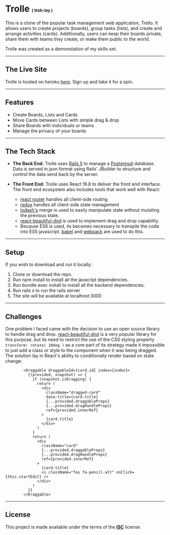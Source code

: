 # Trolle <span style="font-size:small;">( troh-lay )</span>

This is a clone of the popular task management web application, Trello. It allows users to create projects (boards), group tasks (lists), and create and arrange activities (cards). Additionally, users can keep their boards private, share them with teams they create, or make them public to the world.

Trolle was created as a demonstation of my skills set.

---

## The Live Site

Trolle is hosted on heroku <a href="https://trolle-app.herokuapp.com/" target="_blank">here</a>. Sign up and take it for a spin.

---

## Features

- Create Boards, Lists and Cards
- Move Cards between Lists with simple drag & drop
- Share Boards with indiciduals or teams
- Manage the privacy of your boards

---

## The Tech Stack

- **The Back End:**
  Trolle uses <a href="https://rubyonrails.org/" target="_blank">Rails 5</a> to manage a <a href="https://www.postgresql.org/" target="_blank">Postgresql</a> database. Data is served in json format using Rails' JBuilder to structure and control the data send back by the server.

- **The Front End:**
  Trolle uses React 16.8 to deliver the front end interface. The front end ecosystem also includes tools that work well with React:

  - <a href="https://reacttraining.com/react-router/" target="_blank">react router</a> handles all client-side routing
  - <a href="https://redux.js.org/" target="_blank">redux</a> handles all client-side state management
  - <a href="https://lodash.com/" target="_blank">lodash's</a> merge is used to easily manipulate state without mutating the previous state.
  - <a href="https://babeljs.io/" target="_blank">react-beautiful-dnd</a> is used to implement drag and drop capability.
  - Because ES6 is used, its becomes necessary to transpile the code into ES5 javascript. <a href="https://babeljs.io/" target="_blank">babel</a> and <a href="https://webpack.js.org/" target="_blank">webpack</a> are used to do this.

---

## Setup

If you wish to download and run it locally:

1. Clone or download the repo.
2. Run npm install to install all the javacript dependencies.
3. Run bundle exec install to install all the backend dependencies.
4. Run rails s to run the rails server
5. The site will be available at localhost:3000

---

## Challenges

One problem I faced came with the decision to use an open source library to handle drag and drop. <a href="https://babeljs.io/" target="_blank">react-beautiful-dnd</a> is a very popular library for this purpose, but its need to restrict the use of the CSS styling property `transform: rotate( 10deg )` as a core part of its strategy made it impossible to just add a class or style to the component when it was being dragged. The solution lay in React's ability to conditionally render based on state change:

```
        <Draggable draggableId={card.id} index={index}>
          {(provided, snapshot) => {
            if (snapshot.isDragging) {
              return (
                <div
                  className="dragged-card"
                  data-title={card.title}
                  {...provided.draggableProps}
                  {...provided.dragHandleProps}
                  ref={provided.innerRef}
                >
                  {card.title}
                </div>
              )
            }
            return (
              <div
                className="card"
                {...provided.draggableProps}
                {...provided.dragHandleProps}
                ref={provided.innerRef}
              >
                {card.title}
                <i className="fas fa-pencil-alt" onClick={this.startEdit} />
              </div>
            )
          }}
        </Draggable>
```

---

## License

This project is made available under the terms of the <a href="https://babeljs.io/" target="_blank">**ISC**</a> license.
